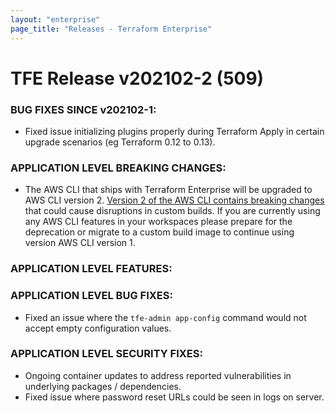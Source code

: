 ```yaml
---
layout: "enterprise"
page_title: "Releases - Terraform Enterprise"
---
```


# TFE Release v202102-2 (509)

### BUG FIXES SINCE v202102-1:

* Fixed issue initializing plugins properly during Terraform Apply in certain upgrade scenarios (eg Terraform 0.12 to 0.13).

### APPLICATION LEVEL BREAKING CHANGES:
* The AWS CLI that ships with Terraform Enterprise will be upgraded to AWS CLI version 2. [Version 2 of the AWS CLI contains breaking changes](https://docs.aws.amazon.com/cli/latest/userguide/cliv2-migration.html) that could cause disruptions in custom builds. If you are currently using any AWS CLI features in your workspaces please prepare for the deprecation or migrate to a custom build image to continue using version AWS CLI version 1.

### APPLICATION LEVEL FEATURES:

### APPLICATION LEVEL BUG FIXES:
* Fixed an issue where the `tfe-admin app-config` command would not accept empty configuration values.

### APPLICATION LEVEL SECURITY FIXES:
* Ongoing container updates to address reported vulnerabilities in underlying packages / dependencies.
* Fixed issue where password reset URLs could be seen in logs on server.
